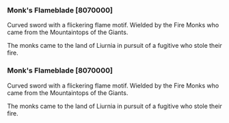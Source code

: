 ### Monk's Flameblade [8070000]

Curved sword with a flickering flame motif. Wielded by the Fire Monks who came from the Mountaintops of the Giants.

The monks came to the land of Liurnia in pursuit of a fugitive who stole their fire.### Monk's Flameblade [8070000]

Curved sword with a flickering flame motif. Wielded by the Fire Monks who came from the Mountaintops of the Giants.

The monks came to the land of Liurnia in pursuit of a fugitive who stole their fire.